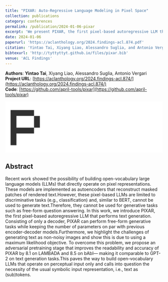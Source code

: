 ```yaml
---
title: "PIXAR: Auto-Regressive Language Modeling in Pixel Space"
collection: publications
category: conferences
permalink: /publication/2024-01-06-pixar
excerpt: 'We present PIXAR, the first pixel-based autoregressive LLM that understands and generates text-in-images, reaching GPT-2–level performance without relying on symbolic tokenization.'
date: 2024-01-06
paperurl: 'https://aclanthology.org/2024.findings-acl.874.pdf'
citation: 'Yintao Tai, Xiyang Liao, Alessandro Suglia, and Antonio Vergari. 2024. PIXAR: Auto-Regressive Language Modeling in Pixel Space. In Findings of the Association for Computational Linguistics: ACL 2024, pages 14673–14695, Bangkok, Thailand. Association for Computational Linguistics.'
bibtexurl: 'http://tyttyttyt.github.io/files/pixar.bib'
venue: 'ACL Findings'
---
```


**Authors**: **Yintao Tai**, Xiyang Liao, Alessandro Suglia, Antonio Vergari \
**Project URL**: [https://aclanthology.org/2024.findings-acl.874/](https://aclanthology.org/2024.findings-acl.874/) \
**Code**: [https://github.com/april-tools/pixar](https://github.com/april-tools/pixar)

![pixar gen](/images/pixar.gif)

## Abstract
Recent work showed the possibility of building open-vocabulary large language models (LLMs) that directly operate on pixel representations. These models are implemented as autoencoders that reconstruct masked patches of rendered text.However, these pixel-based LLMs are limited to discriminative tasks (e.g., classification) and, similar to BERT, cannot be used to generate text.Therefore, they cannot be used for generative tasks such as free-form question answering. In this work, we introduce PIXAR, the first pixel-based autoregressive LLM that performs text generation. Consisting of only a decoder, PIXAR can perform free-form generative tasks while keeping the number of parameters on par with previous encoder-decoder models.Furthermore, we highlight the challenges of generating text as non-noisy images and show this is due to using a maximum likelihood objective. To overcome this problem, we propose an adversarial pretraining stage that improves the readability and accuracy of PIXAR by 8.1 on LAMBADA and 8.5 on bAbI— making it comparable to GPT-2 on text generation tasks.This paves the way to build open-vocabulary LLMs that operate on perceptual input only and calls into question the necessity of the usual symbolic input representation, i.e., text as (sub)tokens.
